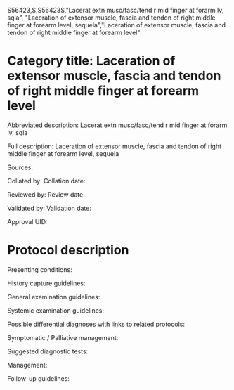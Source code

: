 S56423,S,S56423S,"Lacerat extn musc/fasc/tend r mid finger at forarm lv, sqla", "Laceration of extensor muscle, fascia and tendon of right middle finger at forearm level, sequela","Laceration of extensor muscle, fascia and tendon of right middle finger at forearm level"
# Category title: Laceration of extensor muscle, fascia and tendon of right middle finger at forearm level

Abbreviated description: Lacerat extn musc/fasc/tend r mid finger at forarm lv, sqla

Full description: Laceration of extensor muscle, fascia and tendon of right middle finger at forearm level, sequela

Sources:

Collated by:
Collation date:

Reviewed by:
Review date:

Validated by:
Validation date:

Approval UID:

# Protocol description

Presenting conditions:

History capture guidelines:

General examination guidelines:

Systemic examination guidelines:

Possible differential diagnoses with links to related protocols:

Symptomatic / Palliative management:

Suggested diagnostic tests:

Management:

Follow-up guidelines:
